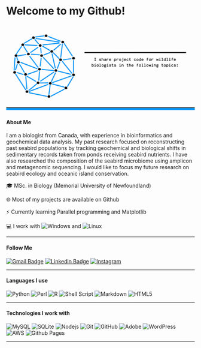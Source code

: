 
# Welcome to my Github!


<img align="center" alt="GIF" src="https://github.com/johannabosch/johannabosch/blob/main/header.gif"/>


#### About Me

I am a biologist from Canada, with experience in bioinformatics and geochemical data analysis. My past research focused on reconstructing past seabird populations by tracking geochemical and biological shifts in sedimentary records taken from ponds receiving seabird nutrients. I have also researched the composition of the seabird microbiome using amplicon and metagenomic sequencing. I would like to focus my future research on seabird ecology and oceanic island conservation.


🎓    MSc. in Biology (Memorial University of Newfoundland)

🌐    Most of my projects are available on Github

⚡    Currently learning Parallel programming and Matplotlib

💻    I work with ![Windows](https://img.shields.io/badge/Windows-0078D6?style=flat-square&logo=windows&logoColor=white) and  ![Linux](https://img.shields.io/badge/Linux-FCC624?style=flat-square&logo=linux&logoColor=black)


<hr>


#### Follow Me

[![Gmail Badge](https://img.shields.io/badge/-yohannabosch@gmail.com-c14438?style=flat-square&logo=Gmail&logoColor=white&link=mailto:yoyhannabosch@gmail.com)](mailto:yohannabosch@gmail.com)
[![Linkedin Badge](https://img.shields.io/badge/-johanna-bosch?style=flat-square&logo=Linkedin&logoColor=white&link=https://www.linkedin.com/in/johanna-bosch-6bb280127/)](https://www.linkedin.com/in/johanna-bosch-6bb280127/)
[![Instagram](https://img.shields.io/badge/Instagram-%23E4405F.svg?style=flat-square&logo=Instagram&logoColor=white&link=https://www.instagram.com/yohannabosch/)](https://www.instagram.com/yohannabosch/)

<hr>


#### Languages I use

![Python](https://img.shields.io/badge/python-3670A0?style=flat-square&logo=python&logoColor=ffdd54)
![Perl](https://img.shields.io/badge/perl-%2339457E.svg?style=flat-square&logo=perl&logoColor=white)
![R](https://img.shields.io/badge/r-%23276DC3.svg?style=flat-square&logo=r&logoColor=white)
![Shell Script](https://img.shields.io/badge/shell_script-%23121011.svg?style=flat-square&logo=gnu-bash&logoColor=white)
![Markdown](https://img.shields.io/badge/markdown-%23000000.svg?style=flat-square&logo=markdown&logoColor=white)
![HTML5](https://img.shields.io/badge/html5-%23E34F26.svg?style=flat-square&logo=html5&logoColor=white)


<hr>


#### Technologies I work with

![MySQL](https://img.shields.io/badge/mysql-%2300f.svg?style=flat-square&logo=mysql&logoColor=white)
![SQLite](https://img.shields.io/badge/sqlite-%2307405e.svg?style=flat-square&logo=sqlite&logoColor=white)
![Nodejs](https://img.shields.io/badge/-Nodejs-black?style=flat-square&logo=Node.js)
![Git](https://img.shields.io/badge/-Git-black?style=flat-square&logo=git)
![GitHub](https://img.shields.io/badge/-GitHub-181717?style=flat-square&logo=github)
![Adobe](https://img.shields.io/badge/adobe-%23FF0000.svg?style=flat-square&logo=adobe&logoColor=white)
![WordPress](https://img.shields.io/badge/WordPress-%23117AC9.svg?style=flat-square&logo=WordPress&logoColor=white)
![AWS](https://img.shields.io/badge/AWS-%23FF9900.svg?style=flat-square&logo=amazon-aws&logoColor=white)
![Github Pages](https://img.shields.io/badge/github%20pages-121013?style=flat-square&logo=github&logoColor=white)


<hr>
